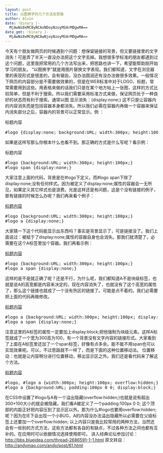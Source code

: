 ```yaml
---
layout: post
title: 以图换字的几个方法及思路
author: Alvin
date: !binary |-
  MjAwNi0xMC0yNCAxNDoyNzoyMSArMDgwMA==
date_gmt: !binary |-
  MjAwNi0xMC0yNCAwNjoyNzoyMSArMDgwMA==
---
```

今天有个朋友做网页的时候遇到个问题：想保留链接的背景，但又要链接里的文字消失！可是弄了半天一直没办法把这个文字去掉。我想很多学标准的朋友都遇到过这个问题，这里我把常用的几个方法写出来，把思路也讲一下，希望能帮助刚开始学习的朋友。
“以图换字”就是用图片替换文字表现。我们都知道，文字在浏览器里的表现形式是很差的，会有锯齿，没办法圆润还有没办法做很多效果。一般情况下网页的内容部分是不需要做效果的，但是在WEB标准中对于LOGO、标题，常常需要用到这些。用表格来做的话我们只是在某个地方帖上一张图，这样的方式比较简单，但是不利于搜索。所以我们需要采用标准方式来做，保证网页处于一种良好的状态而有利于搜索。通常以图
显示消失：(display:none;) 这不只是让容器内的内容消失而是包括容器本身都消失。所以我们必需在容器内再做一个容器来保证内消失部分之后，容器内的背景可以正常显示。例 ：
<pre>
<div id="logo">标题内容</div>
#logo {display:none; background:URL; width:300px; height:100px;}</pre>
如果是这样写那么你根本什么也看不到。那正确的方式是什么写呢？看示例：
<pre>
<div id="logo"><span>标题内容</span></div>
#logo {background:URL; width:300px; height:100px;}
#logo span {display:none;}</pre>
大家注意上面的代码，背景是在#logo下定义，而#logo span下除了display:none;没有任何样式。因为被定义了display:none;属性的容器会一无所见，如果定义其它样式也是浪费。光是这样还是有问题，这是个没有链接的例子，那有链接的时候怎么办呢？我们再来看个例子：
<pre>
<div id="logo"><a href="URL" title="标题">标题内容</a></div>
#logo {background:URL; width:300px; height:100px;}
#logo a {display:none;}</pre>
大家猜一下这个代码能显示出东西吗？事实是背景显示了，可是链接没了。我们上面说过：被赋于了display:none;属性的容器自身也会消失。那我们就清楚了，必需要在这个A标签里加个容器。我们再看示例：
<pre>
<div id="logo"><a href="URL" title="标题"><span>标题内容</span></a></div>
#logo {background:URL; width:300px; height:100px;}
#logo a span {display:none;}</pre>
这样的是不是就正确了呢？还是不行，为什么呢，我们都知道A不是块级标签，也就是说A的高宽都是内容来决定的，现在内容消失了，也就没有了这个高宽的属性了，那么这个链接也就成了一个没有热区的链接了。可能是点不着的。我们必需要把上面的代码再做修改。
<pre>
<div id="logo"><a href="URL" title="标题"><span>标题内容</span></a></div>
#logo a {background:URL; width:300px; height:100px; display:block;}
#logo a span {display:none;}</pre>
注意这里的A标签的属性一定要加上display:block;把他强制为块级元素。这样A标签就成了一个宽为300高为100，有一个背景没有文字内容的链接形式。大家看到了上面在A标签里还加了一个span标签，好像有点多余。能不能不用span也可以实现效果呢。可以，不过思路就不一样了，而是下面的这种位置移动法。
位置移动：也就是让内容啊分进行位置移动，移出显示区之外。我们还是看代码来了解这个方法。
<pre>
<div id="logo"><a href="URL" title="标题">标题内容</a></div>
#logo, #logo a {width:300px; height:100px; overflow:hidden;}
#logo a {background:URL; padding:100px 0 0; display:block;}</pre>
在CSS中设置了#logo与A有一个溢出隐藏(overflow:hidden;)也就是说有超出300*100大小的就会被隐藏。我们看A被定义了一个padding:100px 0 0; 这个顶部的内距正好把内容压到了显示区以外。那为什么#logo也要用overflow:hidden;呢？因为在IE下会出现一个小BUG，A的内容没办法溢出隐藏所以必需要在父级标签上还要加一个overflow:hidden;
以上内容只是我比较常用的两种方法，当然还会有一些别的方式方法，这些方法都有各自的有缺点，不过各种方法之间也都有互补的。在应用时可以依据情况选择使用即可。
进入经典论坛参加讨论：<a href="http://bbs.blueidea.com/thread-2686591-1-1.html">http://bbs.blueidea.com/thread-2686591-1-1.html</a>
原文转自：<a href="http://andymao.com/andy/post/61.html">http://andymao.com/andy/post/61.html</a>
